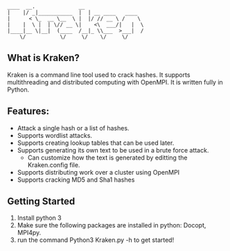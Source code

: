 	____  __.              __                  
	|    |/ _|___________  |  | __ ____   ____  
	|      < \_  __ \__  \ |  |/ // __ \ /    \ 
	|    |  \ |  | \// __ \|    <\  ___/|   |  \
	|____|__ \|__|  (____  /__|_ \\___  >___|  /
		\/           \/     \/    \/     \/ 


## What is Kraken?
Kraken is a command line tool used to crack hashes. It supports multithreading and distributed computing with OpenMPI. It is written fully in Python.

## Features:
- Attack a single hash or a list of hashes.
- Supports wordlist attacks.
- Supports creating lookup tables that can be used later.
- Supports generating its own text to be used in a brute force attack.
  - Can customize how the text is generated by editting the Kraken.config file.
- Supports distributing work over a cluster using OpenMPI
- Supports cracking MD5 and Sha1 hashes

## Getting Started
1. Install python 3
2. Make sure the following packages are installed in python: Docopt, MPI4py.
3. run the command Python3 Kraken.py -h to get started!